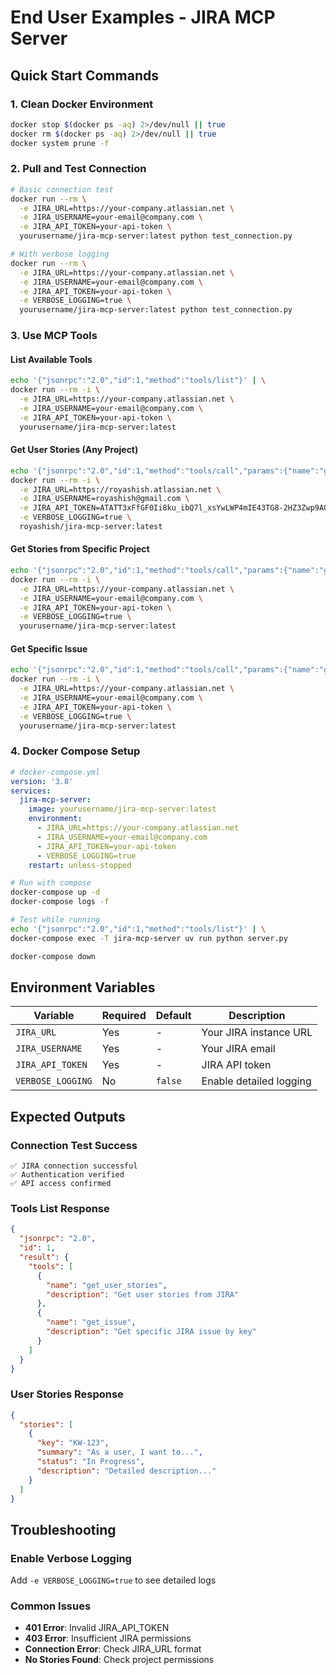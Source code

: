 # End User Examples - JIRA MCP Server

## Quick Start Commands

### 1. Clean Docker Environment
```bash
docker stop $(docker ps -aq) 2>/dev/null || true
docker rm $(docker ps -aq) 2>/dev/null || true
docker system prune -f
```

### 2. Pull and Test Connection
```bash
# Basic connection test
docker run --rm \
  -e JIRA_URL=https://your-company.atlassian.net \
  -e JIRA_USERNAME=your-email@company.com \
  -e JIRA_API_TOKEN=your-api-token \
  yourusername/jira-mcp-server:latest python test_connection.py

# With verbose logging
docker run --rm \
  -e JIRA_URL=https://your-company.atlassian.net \
  -e JIRA_USERNAME=your-email@company.com \
  -e JIRA_API_TOKEN=your-api-token \
  -e VERBOSE_LOGGING=true \
  yourusername/jira-mcp-server:latest python test_connection.py
```

### 3. Use MCP Tools

#### List Available Tools
```bash
echo '{"jsonrpc":"2.0","id":1,"method":"tools/list"}' | \
docker run --rm -i \
  -e JIRA_URL=https://your-company.atlassian.net \
  -e JIRA_USERNAME=your-email@company.com \
  -e JIRA_API_TOKEN=your-api-token \
  yourusername/jira-mcp-server:latest
```

#### Get User Stories (Any Project)
```bash
echo '{"jsonrpc":"2.0","id":1,"method":"tools/call","params":{"name":"get_user_stories","arguments":{"limit":5}}}' | \
docker run --rm -i \
  -e JIRA_URL=https://royashish.atlassian.net \
  -e JIRA_USERNAME=royashish@gmail.com \
  -e JIRA_API_TOKEN=ATATT3xFfGF0Ii8ku_ibQ7l_xsYwLWP4mIE43TG8-2HZ3Zwp9AOBLqjizMR6PJjoUTkBb5PS_6RzUQfY1Y1xEH8Zejm57Kp675iybC9RzzsUDuxw9W3NbsjgPkRQRiQoGW07VM68O2Yvwhti06LhSHHo5H0KJTkB9Vuv5se9NaE-Hm6AC5n4lqk=6C43DE08 \
  -e VERBOSE_LOGGING=true \
  royashish/jira-mcp-server:latest
```

#### Get Stories from Specific Project
```bash
echo '{"jsonrpc":"2.0","id":1,"method":"tools/call","params":{"name":"get_user_stories","arguments":{"project":"KW","limit":10}}}' | \
docker run --rm -i \
  -e JIRA_URL=https://your-company.atlassian.net \
  -e JIRA_USERNAME=your-email@company.com \
  -e JIRA_API_TOKEN=your-api-token \
  -e VERBOSE_LOGGING=true \
  yourusername/jira-mcp-server:latest
```

#### Get Specific Issue
```bash
echo '{"jsonrpc":"2.0","id":1,"method":"tools/call","params":{"name":"get_issue","arguments":{"key":"KW-123"}}}' | \
docker run --rm -i \
  -e JIRA_URL=https://your-company.atlassian.net \
  -e JIRA_USERNAME=your-email@company.com \
  -e JIRA_API_TOKEN=your-api-token \
  -e VERBOSE_LOGGING=true \
  yourusername/jira-mcp-server:latest
```

### 4. Docker Compose Setup
```yaml
# docker-compose.yml
version: '3.8'
services:
  jira-mcp-server:
    image: yourusername/jira-mcp-server:latest
    environment:
      - JIRA_URL=https://your-company.atlassian.net
      - JIRA_USERNAME=your-email@company.com
      - JIRA_API_TOKEN=your-api-token
      - VERBOSE_LOGGING=true
    restart: unless-stopped
```

```bash
# Run with compose
docker-compose up -d
docker-compose logs -f

# Test while running
echo '{"jsonrpc":"2.0","id":1,"method":"tools/list"}' | \
docker-compose exec -T jira-mcp-server uv run python server.py

docker-compose down
```

## Environment Variables

| Variable | Required | Default | Description |
|----------|----------|---------|-------------|
| `JIRA_URL` | Yes | - | Your JIRA instance URL |
| `JIRA_USERNAME` | Yes | - | Your JIRA email |
| `JIRA_API_TOKEN` | Yes | - | JIRA API token |
| `VERBOSE_LOGGING` | No | `false` | Enable detailed logging |

## Expected Outputs

### Connection Test Success
```
✅ JIRA connection successful
✅ Authentication verified
✅ API access confirmed
```

### Tools List Response
```json
{
  "jsonrpc": "2.0",
  "id": 1,
  "result": {
    "tools": [
      {
        "name": "get_user_stories",
        "description": "Get user stories from JIRA"
      },
      {
        "name": "get_issue",
        "description": "Get specific JIRA issue by key"
      }
    ]
  }
}
```

### User Stories Response
```json
{
  "stories": [
    {
      "key": "KW-123",
      "summary": "As a user, I want to...",
      "status": "In Progress",
      "description": "Detailed description..."
    }
  ]
}
```

## Troubleshooting

### Enable Verbose Logging
Add `-e VERBOSE_LOGGING=true` to see detailed logs

### Common Issues
- **401 Error**: Invalid JIRA_API_TOKEN
- **403 Error**: Insufficient JIRA permissions
- **Connection Error**: Check JIRA_URL format
- **No Stories Found**: Check project permissions